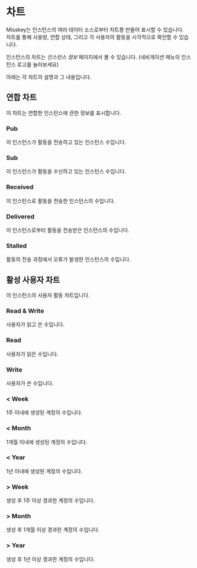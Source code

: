 # 차트

Misskey는 인스턴스의 여러 데이터 소스로부터 차트릉 만들어 표시할 수 있습니다.  
차트를 통해 사용량, 연합 상태, 그리고 각 사용자의 활동을 시각적으로 확인할 수 있습니다.

인스턴스의 차트는 _인스턴스 정보_ 페이지에서 볼 수 있습니다. (네비게이션 메뉴의 인스턴스 로고를 눌러보세요)

아래는 각 차트의 설명과 그 내용입니다.

## 연합 차트

이 차트는 연합한 인스턴스에 관한 정보를 표시합니다.

### Pub

이 인스턴스가 활동을 전송하고 있는 인스턴스 수입니다.

### Sub

이 인스턴스가 활동을 수신하고 있는 인스턴스 수입니다.

### Received

이 인스턴스로 활동을 전송한 인스턴스의 수입니다.

### Delivered

이 인스턴스로부터 활동을 전송받은 인스턴스의 수입니다.

### Stalled

활동의 전송 과정에서 오류가 발생한 인스턴스의 수입니다.

## 활성 사용자 차트

이 인스턴스의 사용자 활동 차트입니다.

### Read & Write

사용자가 읽고 쓴 수입니다.

### Read

사용자가 읽은 수입니다.

### Write

사용자가 쓴 수입니다.

### < Week

1주 이내에 생성된 계정의 수입니다.

### < Month

1개월 이내에 생성된 계정의 수입니다.

### < Year

1년 이내에 생성된 계정의 수입니다.

### > Week

생성 후 1주 이상 경과한 계정의 수입니다.

### > Month

생성 후 1개월 이상 경과한 계정의 수입니다.

### > Year

생성 후 1년 이상 경과한 계정의 수입니다.
